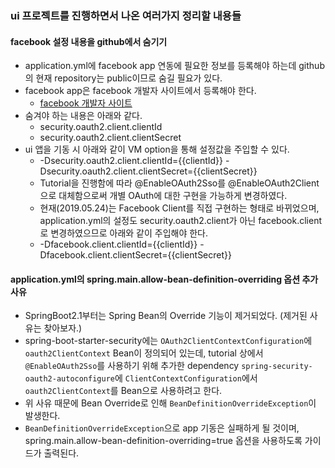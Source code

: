 ### ui 프로젝트를 진행하면서 나온 여러가지 정리할 내용들

#### facebook 설정 내용을 github에서 숨기기
- application.yml에 facebook app 연동에 필요한 정보를 등록해야 하는데 github의 현재 repository는 public이므로 숨길 필요가 있다.
- facebook app은 facebook 개발자 사이트에서 등록해야 한다.
    - [facebook 개발자 사이트](https://developers.facebook.com)
- 숨겨야 하는 내용은 아래와 같다.
    - security.oauth2.client.clientId
    - security.oauth2.client.clientSecret
- ui 앱을 기동 시 아래와 같이 VM option을 통해 설정값을 주입할 수 있다.
    - -Dsecurity.oauth2.client.clientId={{clientId}} -Dsecurity.oauth2.client.clientSecret={{clientSecret}}
    - Tutorial을 진행함에 따라 @EnableOAuth2Sso를 @EnableOAuth2Client으로 대체함으로써 개별 OAuth에 대한 구현을 가능하게 변경하였다.
    - 현재(2019.05.24)는 Facebook Client를 직접 구현하는 형태로 바뀌었으며, application.yml의 설정도 security.oauth2.client가 아닌 facebook.client로 변경하였으므로 아래와 같이 주입해야 한다.
    - -Dfacebook.client.clientId={{clientId}} -Dfacebook.client.clientSecret={{clientSecret}} 
    
#### application.yml의 spring.main.allow-bean-definition-overriding 옵션 추가 사유
- SpringBoot2.1부터는 Spring Bean의 Override 기능이 제거되었다. (제거된 사유는 찾아보자.)
- spring-boot-starter-security에는 `OAuth2ClientContextConfiguration`에 `oauth2ClientContext` Bean이 정의되어 있는데, tutorial 상에서 `@EnableOAuth2Sso`를 사용하기 위해 추가한 dependency `spring-security-oauth2-autoconfigure`에 `ClientContextConfiguration`에서 `oauth2ClientContext`를 Bean으로 사용하려고 한다.
- 위 사유 때문에 Bean Override로 인해 `BeanDefinitionOverrideException`이 발생한다.
- `BeanDefinitionOverrideException`으로 app 기동은 실패하게 될 것이며, spring.main.allow-bean-definition-overriding=true 옵션을 사용하도록 가이드가 출력된다.